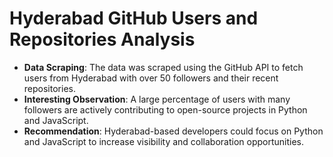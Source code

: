 # Hyderabad GitHub Users and Repositories Analysis

- **Data Scraping**: The data was scraped using the GitHub API to fetch users from Hyderabad with over 50 followers and their recent repositories.
- **Interesting Observation**: A large percentage of users with many followers are actively contributing to open-source projects in Python and JavaScript.
- **Recommendation**: Hyderabad-based developers could focus on Python and JavaScript to increase visibility and collaboration opportunities.

